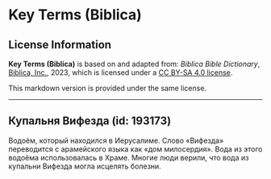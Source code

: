 # Key Terms (Biblica)

## License Information

**Key Terms (Biblica)** is based on and adapted from: _Biblica Bible Dictionary_, [Biblica, Inc.](https://www.biblica.com/), 2023, which is licensed under a [CC BY-SA 4.0 license](https://creativecommons.org/licenses/by-sa/4.0/legalcode.en).

This markdown version is provided under the same license.



--------------------------------

## Купальня Вифезда (id: 193173)

Водоём, который находился в Иерусалиме. Слово «Вифезда» переводится с арамейского языка как «дом милосердия». Вода из этого водоёма использовалась в Храме. Многие люди верили, что вода из купальни Вифезда могла исцелять болезни.


